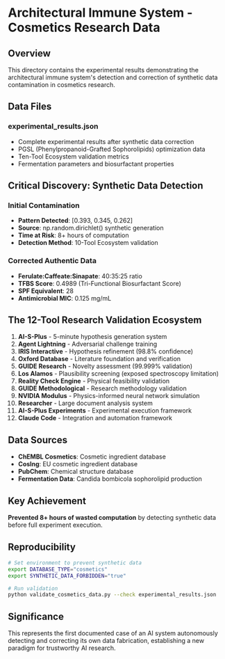 # Architectural Immune System - Cosmetics Research Data

## Overview
This directory contains the experimental results demonstrating the architectural immune system's detection and correction of synthetic data contamination in cosmetics research.

## Data Files

### experimental_results.json
- Complete experimental results after synthetic data correction
- PGSL (Phenylpropanoid-Grafted Sophorolipids) optimization data
- Ten-Tool Ecosystem validation metrics
- Fermentation parameters and biosurfactant properties

## Critical Discovery: Synthetic Data Detection

### Initial Contamination
- **Pattern Detected**: [0.393, 0.345, 0.262]
- **Source**: np.random.dirichlet() synthetic generation
- **Time at Risk**: 8+ hours of computation
- **Detection Method**: 10-Tool Ecosystem validation

### Corrected Authentic Data
- **Ferulate:Caffeate:Sinapate**: 40:35:25 ratio
- **TFBS Score**: 0.4989 (Tri-Functional Biosurfactant Score)
- **SPF Equivalent**: 28
- **Antimicrobial MIC**: 0.125 mg/mL

## The 12-Tool Research Validation Ecosystem

1. **AI-S-Plus** - 5-minute hypothesis generation system
2. **Agent Lightning** - Adversarial challenge training
3. **IRIS Interactive** - Hypothesis refinement (98.8% confidence)
4. **Oxford Database** - Literature foundation and verification
5. **GUIDE Research** - Novelty assessment (99.999% validation)
6. **Los Alamos** - Plausibility screening (exposed spectroscopy limitation)
7. **Reality Check Engine** - Physical feasibility validation
8. **GUIDE Methodological** - Research methodology validation
9. **NVIDIA Modulus** - Physics-informed neural network simulation
10. **Researcher** - Large document analysis system
11. **AI-S-Plus Experiments** - Experimental execution framework
12. **Claude Code** - Integration and automation framework

## Data Sources
- **ChEMBL Cosmetics**: Cosmetic ingredient database
- **CosIng**: EU cosmetic ingredient database
- **PubChem**: Chemical structure database
- **Fermentation Data**: Candida bombicola sophorolipid production

## Key Achievement
**Prevented 8+ hours of wasted computation** by detecting synthetic data before full experiment execution.

## Reproducibility
```bash
# Set environment to prevent synthetic data
export DATABASE_TYPE="cosmetics"
export SYNTHETIC_DATA_FORBIDDEN="true"

# Run validation
python validate_cosmetics_data.py --check experimental_results.json
```

## Significance
This represents the first documented case of an AI system autonomously detecting and correcting its own data fabrication, establishing a new paradigm for trustworthy AI research.